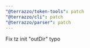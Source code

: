 ```yaml
---
"@terrazzo/token-tools": patch
"@terrazzo/cli": patch
"@terrazzo/parser": patch
---
```


Fix tz init "outDir" typo
